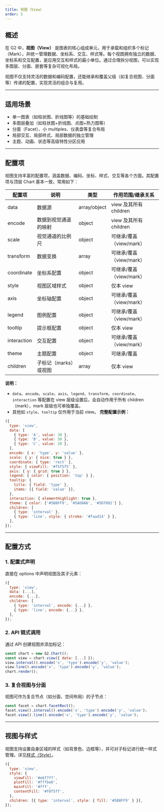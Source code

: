 ```yaml
---
title: 视图（View）
order: 3
---
```


## 概述

在 G2 中，**视图（View）** 是图表的核心组成单元，用于承载和组织多个标记（Mark），并统一管理数据、坐标系、交互、样式等。每个视图拥有独立的数据、坐标系和交互配置，是应用交互和样式的最小单位。通过合理拆分视图，可以实现多图层、分面、嵌套等复杂可视化布局。

视图不仅支持灵活的数据和编码配置，还能继承和覆盖父级（如复合视图、分面等）传递的配置，实现灵活的组合与复用。

---

## 适用场景

- 单一图表（如柱状图、折线图等）的基础绘制
- 多图层叠加（如柱状图+折线图、点图+热力图等）
- 分面（Facet）、小 multiples、仪表盘等复合布局
- 局部交互、局部样式、局部数据的独立管理
- 主题、动画、状态等高级特性分区应用

---

## 配置项

视图支持丰富的配置项，涵盖数据、编码、坐标、样式、交互等各个方面。其配置项与顶层 Chart 基本一致，常用如下：

| 配置项      | 说明                  | 类型         | 作用范围/继承关系        |
| ----------- | --------------------- | ------------ | ------------------------ |
| data        | 数据源                | array/object | view 及其所有 children   |
| encode      | 数据到视觉通道的映射  | object       | view 及其所有 children   |
| scale       | 视觉通道的比例尺      | object       | 可继承/覆盖（view/mark） |
| transform   | 数据变换              | array        | 可继承/覆盖（view/mark） |
| coordinate  | 坐标系配置            | object       | 可继承/覆盖（view/mark） |
| style       | 视图区域样式          | object       | 仅本 view                |
| axis        | 坐标轴配置            | object       | 可继承/覆盖（view/mark） |
| legend      | 图例配置              | object       | 可继承/覆盖（view/mark） |
| tooltip     | 提示框配置            | object       | 仅本 view                |
| interaction | 交互配置              | object       | 可继承/覆盖（view/mark） |
| theme       | 主题配置              | object       | 可继承/覆盖              |
| children    | 子标记（marks）或视图 | array        | 仅本 view                |

**说明：**

- `data`、`encode`、`scale`、`axis`、`legend`、`transform`、`coordinate`、`interaction` 等配置在 view 层级设置后，会自动作用于所有 children（mark），mark 层级也可单独覆盖。
- 其他如 `style`、`tooltip` 仅作用于当前 view。
  **完整配置示例：**

```js
({
  type: 'view',
  data: [
    { type: 'A', value: 30 },
    { type: 'B', value: 50 },
    { type: 'C', value: 20 },
  ],
  encode: { x: 'type', y: 'value' },
  scale: { y: { nice: true } },
  coordinate: { type: 'rect' },
  style: { viewFill: '#f5f5f5' },
  axis: { y: { grid: true } },
  legend: { color: { position: 'top' } },
  tooltip: {
    title: { field: 'type' },
    items: [{ field: 'value' }],
  },
  interaction: { elementHighlight: true },
  theme: { color: ['#5B8FF9', '#5AD8A6', '#5D7092'] },
  children: [
    { type: 'interval' },
    { type: 'line', style: { stroke: '#faad14' } },
  ],
});
```

---

## 配置方式

### 1. 配置式声明

直接在 options 中声明视图及其子元素：

```js
({
  type: 'view',
  data: [...],
  encode: {...},
  children: [
    { type: 'interval', encode: {...} },
    { type: 'line', encode: {...} },
  ],
});
```

### 2. API 链式调用

通过 API 创建视图并添加标记：

```js
const chart = new G2.Chart();
const view = chart.view({ data: [...] });
view.interval().encode('x', 'type').encode('y', 'value');
view.line().encode('x', 'type').encode('y', 'value');
chart.render();
```

### 3. 复合视图与分面

视图可作为复合节点（如分面、空间布局）的子节点：

```js
const facet = chart.facetRect();
facet.view().interval().encode('x', 'type').encode('y', 'value');
facet.view().line().encode('x', 'type').encode('y', 'value');
```

---

## 视图与样式

视图支持设置自身区域的样式（如背景色、边框等），并可对子标记进行统一样式管理。详见[样式（Style）](/manual/core/style)。

```js
({
  type: 'view',
  style: {
    viewFill: '#e6f7ff',
    plotFill: '#fffbe6',
    mainFill: '#fff',
    contentFill: '#f0f5ff',
  },
  children: [{ type: 'interval', style: { fill: '#5B8FF9' } }],
});
```
